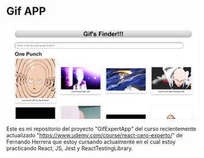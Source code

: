 # Gif APP

![GifApp](./img/gifs-finder.png)

Este es mi repositorio del proyecto "GifExpertApp" del curso recientemente actualizado "https://www.udemy.com/course/react-cero-experto/" de Fernando Herrera que estoy cursando actualmente en el cual estoy practicando React, JS, Jest y ReactTestingLibrary. 
